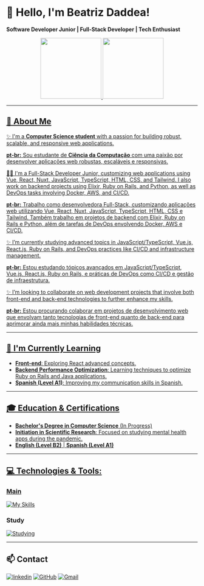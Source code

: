 # 👋 Hello, I'm Beatriz Daddea!

**Software Developer Junior | Full-Stack Developer | Tech Enthusiast**

 <div align="center">
  <a href="https://github.com/beatrizdaddea">
      <img height="160em" src="https://github-readme-stats.vercel.app/api?username=beatrizdaddea&theme=synthwave&show_icons=true"/>
      <img height="160em" src="https://github-readme-stats.vercel.app/api/top-langs/?username=beatrizdaddea&layout=compact&langs_count=7&theme=synthwave"/>
</div>
    
---

## 🚀 About Me

✨ I'm a **Computer Science student** with a passion for building robust, scalable, and responsive web applications.

**pt-br:** Sou estudante de **Ciência da Computação** com uma paixão por desenvolver aplicações web robustas, escaláveis e responsivas. 

👩‍💻 I'm a Full-Stack Developer Junior, customizing web applications using Vue, React, Nuxt, JavaScript, TypeScript, HTML, CSS, and Tailwind. I also work on backend projects using Elixir, Ruby on Rails, and Python, as well as DevOps tasks involving Docker, AWS, and CI/CD.

**pt-br:** Trabalho como desenvolvedora Full-Stack, customizando aplicações web utilizando Vue, React, Nuxt, JavaScript, TypeScript, HTML, CSS e Tailwind. Também trabalho em projetos de backend com Elixir, Ruby on Rails e Python, além de tarefas de DevOps envolvendo Docker, AWS e CI/CD.

✨ I’m currently studying advanced topics in JavaScript/TypeScript, Vue.js, React.js, Ruby on Rails, and DevOps practices like CI/CD and infrastructure management.

**pt-br:** Estou estudando tópicos avançados em JavaScript/TypeScript, Vue.js, React.js, Ruby on Rails, e práticas de DevOps como CI/CD e gestão de infraestrutura.

✨ I’m looking to collaborate on web development projects that involve both front-end and back-end technologies to further enhance my skills.

**pt-br:** Estou procurando colaborar em projetos de desenvolvimento web que envolvam tanto tecnologias de front-end quanto de back-end para aprimorar ainda mais minhas habilidades técnicas.


---

## 🌱 I'm Currently Learning

- **Front-end**: Exploring React advanced concepts.
- **Backend Performance Optimization**: Learning techniques to optimize Ruby on Rails and Java applications.
- **Spanish (Level A1)**: Improving my communication skills in Spanish.

---

## 🎓 Education & Certifications

- **Bachelor's Degree in Computer Science** (In Progress)
- **Initiation in Scientific Research**: Focused on studying mental health apps during the pandemic.
- **English (Level B2)** | **Spanish (Level A1)**

---

## 💻 Technologies & Tools:
### Main
  [![My Skills](https://skillicons.dev/icons?i=html,css,tailwind,sass,javascript,typescript,vue,pinia,react,elixir,ruby,rails,python,nuxtjs,postgres,sqlite,mysql,npm,git,github,figma,linux,grafana,aws,docker,vscode,idea)](https://skillicons.dev)

### Study
  [![Studying](https://skillicons.dev/icons?i=kubernetes,java,opencv,mongodb,go)](https://skillicons.dev)

---

## 📫 Contact
<div style="display: inline_block" align="left">

[![linkedin](https://img.shields.io/badge/linkedin-0A66C2?style=for-the-badge&logo=linkedin&logoColor=white)](https://www.linkedin.com/in/beatriz-daddea/)
[![GitHub](https://img.shields.io/badge/GitHub-100000?style=for-the-badge&logo=github&logoColor=white)](https://github.com/beatrizdaddea)
[![Gmail](https://img.shields.io/badge/Gmail-333333?style=for-the-badge&logo=gmail&logoColor=red)](mailto:beatrizchith@gmail.com)

</div>
